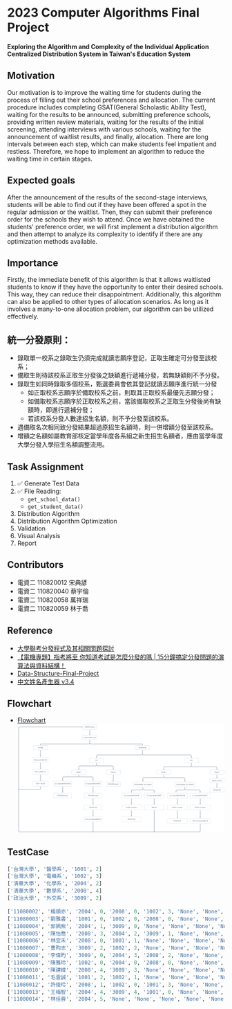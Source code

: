 # 2023 Computer Algorithms Final Project
**Exploring the Algorithm and Complexity of the Individual Application Centralized Distribution System in Taiwan's Education System**

## Motivation
Our motivation is to improve the waiting time for students during the process of filling out their school preferences and allocation. The current procedure includes completing GSAT(General Scholastic Ability Test), waiting for the results to be announced, submitting preference schools, providing written review materials, waiting for the results of the initial screening, attending interviews with various schools, waiting for the announcement of waitlist results, and finally, allocation. There are long intervals between each step, which can make students feel impatient and restless. Therefore, we hope to implement an algorithm to reduce the waiting time in certain stages.
## Expected goals
After the announcement of the results of the second-stage interviews, students will be able to find out if they have been offered a spot in the regular admission or the waitlist. Then, they can submit their preference order for the schools they wish to attend. Once we have obtained the students' preference order, we will first implement a distribution algorithm and then attempt to analyze its complexity to identify if there are any optimization methods available.
## Importance
Firstly, the immediate benefit of this algorithm is that it allows waitlisted students to know if they have the opportunity to enter their desired schools. This way, they can reduce their disappointment. Additionally, this algorithm can also be applied to other types of allocation scenarios. As long as it involves a many-to-one allocation problem, our algorithm can be utilized effectively.

## 統一分發原則：
- 錄取單一校系之錄取生仍須完成就讀志願序登記，正取生確定可分發至該校系；
- 備取生則待該校系正取生分發後之缺額進行遞補分發，若無缺額則不予分發。
- 錄取生如同時錄取多個校系，甄選委員會依其登記就讀志願序進行統一分發
    - 如正取校系志願序於備取校系之前，則取其正取校系最優先志願分發；
    - 如備取校系志願序於正取校系之前，當該備取校系之正取生分發後尚有缺額時，即進行遞補分發；
    - 若該校系分發人數達招生名額，則不予分發至該校系。
- 遇備取名次相同致分發結果超過原招生名額時，則一併增額分發至該校系。
- 增額之名額如屬教育部核定當學年度各系組之新生招生名額者，應由當學年度大學分發入學招生名額調整流用。

## Task Assignment
1. ✅ Generate Test Data
2. ✅ File Reading:
    - `get_school_data()`
    - `get_student_data()`
3. Distribution Algorithm
4. Distribution Algorithm Optimization
5. Validation
6. Visual Analysis
7. Report

## Contributors
- 電資二 110820012 宋典諺
- 電資二 110820040 蔡宇倫
- 電資二 110820058 萬祥瑞
- 電資二 110820059 林于喬

## Reference
- [大學聯考分發程式及其相關問題探討](http://ip194097.ntcu.edu.tw/ungian/Chokphin/Hoagu/hunhoat/hunhoat.htm)
- [【電機專題】指考將至 你知道考試是怎麼分發的嗎 | 15分鐘搞定分發問題的演算法與資料結構！](https://youtu.be/Ss4w4jghqXc)
- [Data-Structure-Final-Project](https://github.com/H-Scorpion/Data-Structure-Final-Project)
- [中文姓名產生器 v3.4](http://www.richyli.com/name/index.asp)


## Flowchart
- [Flowchart](https://whimsical.com/WchrUUDPRet34Ubq93P8aS)
![Flowchart](https://raw.githubusercontent.com/CalvinWan0101/Algorithm-Project/main/Algorithm/Flowchart.png)

## TestCase
```python
['台灣大學', '醫學系', '1001', 2]
['台灣大學', '電機系', '1002', 3]
['清華大學', '化學系', '2004', 2]
['清華大學', '數學系', '2008', 4]
['政治大學', '外交系', '3009', 2]
```
```python
['11080002', '楊順亦', '2004', 0, '2008', 0, '1002', 3, 'None', 'None', 'None', 'None', 'None', 'None']
['11080003', '劉雅書', '1001', 0, '1002', 0, '2008', 0, 'None', 'None', 'None', 'None', 'None', 'None']
['11080004', '郭姵紫', '2004', 1, '3009', 0, 'None', 'None', 'None', 'None', 'None', 'None', 'None', 'None']
['11080005', '陳怡喬', '2008', 3, '2004', 2, '3009', 1, 'None', 'None', 'None', 'None', 'None', 'None']
['11080006', '林宜禾', '2008', 0, '1001', 1, 'None', 'None', 'None', 'None', 'None', 'None', 'None', 'None']
['11080007', '曹昀志', '3009', 2, '1002', 2, 'None', 'None', 'None', 'None', 'None', 'None', 'None', 'None']
['11080008', '李偉昀', '3009', 0, '2004', 3, '2008', 2, 'None', 'None', 'None', 'None', 'None', 'None']
['11080009', '陳雅玲', '1002', 0, '2004', 0, '2008', 0, 'None', 'None', 'None', 'None', 'None', 'None']
['11080010', '陳建緯', '2008', 4, '3009', 3, 'None', 'None', 'None', 'None', 'None', 'None', 'None', 'None']
['11080011', '毛雲誠', '1001', 2, '1002', 1, 'None', 'None', 'None', 'None', 'None', 'None', 'None', 'None']
['11080012', '許俊玲', '2008', 1, '1002', 0, '1001', 3, 'None', 'None', 'None', 'None', 'None', 'None']
['11080013', '王梅智', '2004', 4, '3009', 4, '1001', 0, 'None', 'None', 'None', 'None', 'None', 'None']
['11080014', '林佳蓉', '2004', 5, 'None', 'None', 'None', 'None', 'None', 'None', 'None', 'None', 'None', 'None']
```